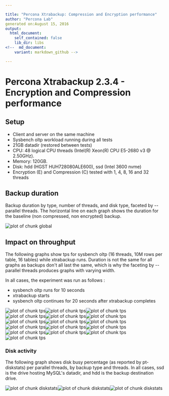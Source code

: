```yaml
---

title: "Percona Xtrabackup: Compression and Encryption performance"
author: "Percona Lab"
generated on:August 15, 2016
output:
  html_document:
    self_contained: false 
    lib_dir: libs
<!--  md_document:
    variant: markdown_github -->

---
```



# Percona Xtrabackup 2.3.4 - Encryption and Compression performance 

## Setup

* Client and server on the same machine 
* Sysbench oltp workload running during all tests
* 21GB datadir (restored between tests)
* CPU: 48 logical CPU threads (Intel(R) Xeon(R) CPU E5-2680 v3 @ 2.50GHz). 
* Memory: 120GB. 
* Disk: hdd (HGST HUH728080ALE600), ssd (Intel 3600 nvme) 
* Encryption (E) and Compression (C) tested with 1, 4, 8, 16 and 32 threads


## Backup duration 

Backup duration by type, number of threads, and disk type, faceted by
--parallel threads. The
horizontal line on each graph shows the duration for the baseline (non
compressed, non encrypted) backup. 

![plot of chunk global](figure/global-1.png)

## Impact on throughput

The following graphs show tps for sysbench oltp (16 threads, 10M rows
per table, 16 tables) while xtrabackup runs. Duration is not the same
for all graphs as backups don't all last the same, which is why the
faceting by --parallel threads produces graphs with varying width.  

In all cases, the experiment was run as follows :
- sysbench oltp runs for 10 seconds
- xtrabackup starts
- sysbench oltp continues for 20 seconds after xtrabackup completes

![plot of chunk tps](figure/tps-1.png)![plot of chunk tps](figure/tps-2.png)![plot of chunk tps](figure/tps-3.png)![plot of chunk tps](figure/tps-4.png)![plot of chunk tps](figure/tps-5.png)![plot of chunk tps](figure/tps-6.png)![plot of chunk tps](figure/tps-7.png)![plot of chunk tps](figure/tps-8.png)![plot of chunk tps](figure/tps-9.png)![plot of chunk tps](figure/tps-10.png)![plot of chunk tps](figure/tps-11.png)![plot of chunk tps](figure/tps-12.png)![plot of chunk tps](figure/tps-13.png)![plot of chunk tps](figure/tps-14.png)![plot of chunk tps](figure/tps-15.png)![plot of chunk tps](figure/tps-16.png)

### Disk activity

The following graph shows disk busy percentage (as reported by
pt-diskstats) per parallel threads, by backup type and threads.
In all cases, ssd is the drive hosting MySQL's datadir, and hdd is the
backup destination drive. 


![plot of chunk diskstats](figure/diskstats-1.png)![plot of chunk diskstats](figure/diskstats-2.png)![plot of chunk diskstats](figure/diskstats-3.png)
